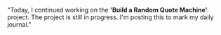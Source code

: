 "Today, I continued working on the **'Build a Random Quote Machine'** project. The project is still in progress. I'm posting this to mark my daily journal."
